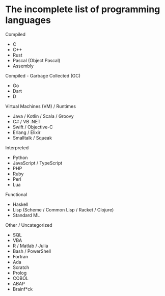 # The incomplete list of programming languages

Compiled
- C
- C++
- Rust
- Pascal (Object Pascal)
- Assembly

Compiled - Garbage Collected (GC)
- Go
- Dart
- D

Virtual Machines (VM) / Runtimes
- Java / Kotlin / Scala / Groovy
- C# / VB .NET
- Swift / Objective-C
- Erlang / Elixir
- Smalltalk / Squeak

Interpreted
- Python
- JavaScript / TypeScript
- PHP
- Ruby
- Perl
- Lua

Functional
- Haskell
- Lisp (Scheme / Common Lisp / Racket / Clojure)
- Standard ML

Other / Uncategorized
- SQL
- VBA
- R / Matlab / Julia
- Bash / PowerShell
- Fortran
- Ada
- Scratch
- Prolog
- COBOL
- ABAP
- Brainf*ck